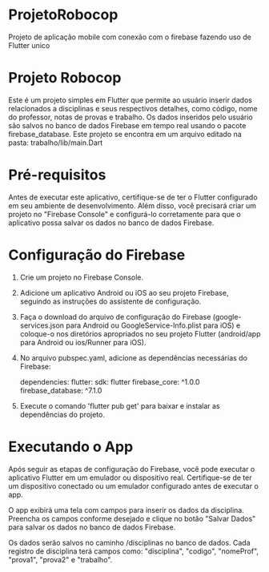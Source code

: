 # ProjetoRobocop
Projeto de aplicação mobile com conexão com o firebase fazendo uso de Flutter
unico 

# Projeto Robocop
Este é um projeto simples em Flutter que permite ao usuário inserir dados relacionados a disciplinas e seus respectivos detalhes, como código, nome do professor, notas de provas e trabalho. Os dados inseridos pelo usuário são salvos no banco de dados Firebase em tempo real usando o pacote firebase_database.
Este projeto se encontra em um arquivo editado na pasta: trabalho/lib/main.Dart

# Pré-requisitos
Antes de executar este aplicativo, certifique-se de ter o Flutter configurado em seu ambiente de desenvolvimento. Além disso, você precisará criar um projeto no "Firebase Console" e configurá-lo corretamente para que o aplicativo possa salvar os dados no banco de dados Firebase.

# Configuração do Firebase
1. Crie um projeto no Firebase Console.
2. Adicione um aplicativo Android ou iOS ao seu projeto Firebase, seguindo as instruções do assistente de configuração.
3. Faça o download do arquivo de configuração do Firebase (google-services.json para Android ou GoogleService-Info.plist para iOS) e coloque-o nos diretórios apropriados no seu projeto Flutter (android/app para Android ou ios/Runner para iOS).
4. No arquivo pubspec.yaml, adicione as dependências necessárias do Firebase:

    dependencies:
        flutter:
            sdk: flutter
        firebase_core: ^1.0.0
        firebase_database: ^7.1.0

5. Execute o comando 'flutter pub get' para baixar e instalar as dependências do projeto.

# Executando o App
Após seguir as etapas de configuração do Firebase, você pode executar o aplicativo Flutter em um emulador ou dispositivo real. Certifique-se de ter um dispositivo conectado ou um emulador configurado antes de executar o app.

O app exibirá uma tela com campos para inserir os dados da disciplina. Preencha os campos conforme desejado e clique no botão "Salvar Dados" para salvar os dados no banco de dados Firebase.

Os dados serão salvos no caminho /disciplinas no banco de dados. Cada registro de disciplina terá campos como: "disciplina", "codigo", "nomeProf", "prova1", "prova2" e "trabalho".


